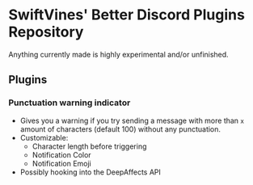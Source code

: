 # SwiftVines' Better Discord Plugins Repository
Anything currently made is highly experimental and/or unfinished.

## Plugins
### Punctuation warning indicator
- Gives you a warning if you try sending a message with more than `x` amount of characters (default 100) without any punctuation.
- Customizable:
	- Character length before triggering
	- Notification Color
	- Notification Emoji
- Possibly hooking into the DeepAffects API